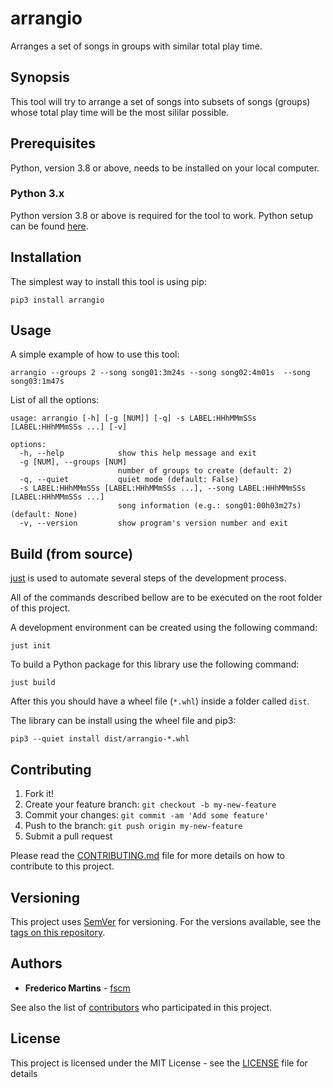 # arrangio

Arranges a set of songs in groups with similar total play time.

## Synopsis

This tool will try to arrange a set of songs into subsets of songs
(groups) whose total play time will be the most sililar possible.

## Prerequisites

Python, version 3.8 or above, needs to be installed on your local
computer.

### Python 3.x

Python version 3.8 or above is required for the tool to work. Python
setup can be found [here](https://www.python.org/downloads/).

## Installation

The simplest way to install this tool is using pip:

```shell
pip3 install arrangio
```

## Usage

A simple example of how to use this tool:

```shell
arrangio --groups 2 --song song01:3m24s --song song02:4m01s  --song song03:1m47s
```

List of all the options:

```shell
usage: arrangio [-h] [-g [NUM]] [-q] -s LABEL:HHhMMmSSs [LABEL:HHhMMmSSs ...] [-v]

options:
  -h, --help            show this help message and exit
  -g [NUM], --groups [NUM]
                        number of groups to create (default: 2)
  -q, --quiet           quiet mode (default: False)
  -s LABEL:HHhMMmSSs [LABEL:HHhMMmSSs ...], --song LABEL:HHhMMmSSs [LABEL:HHhMMmSSs ...]
                        song information (e.g.: song01:00h03m27s) (default: None)
  -v, --version         show program's version number and exit
```

## Build (from source)

[just](https://just.systems) is used to automate several steps of the
development process.

All of the commands described bellow are to be executed on the root folder
of this project.

A development environment can be created using the following command:

```shell
just init
```

To build a Python package for this library use the following command:

```shell
just build
```

After this you should have a wheel file (`*.whl`) inside a folder called
`dist`.

The library can be install using the wheel file and pip3:

```shell
pip3 --quiet install dist/arrangio-*.whl
```

## Contributing

1. Fork it!
2. Create your feature branch: `git checkout -b my-new-feature`
3. Commit your changes: `git commit -am 'Add some feature'`
4. Push to the branch: `git push origin my-new-feature`
5. Submit a pull request

Please read the [CONTRIBUTING.md](https://github.com/electric-mass/arrangio/blob/master/CONTRIBUTING.md)
file for more details on how to contribute to this project.

## Versioning

This project uses [SemVer](http://semver.org/) for versioning. For the versions
available, see the [tags on this repository](https://github.com/electric-mass/arrangio/tags).

## Authors

* **Frederico Martins** - [fscm](https://github.com/fscm)

See also the list of [contributors](https://github.com/electric-mass/arrangio/contributors)
who participated in this project.

## License

This project is licensed under the MIT License - see the [LICENSE](https://github.com/electric-mass/arrangio/blob/master/LICENSE)
file for details
